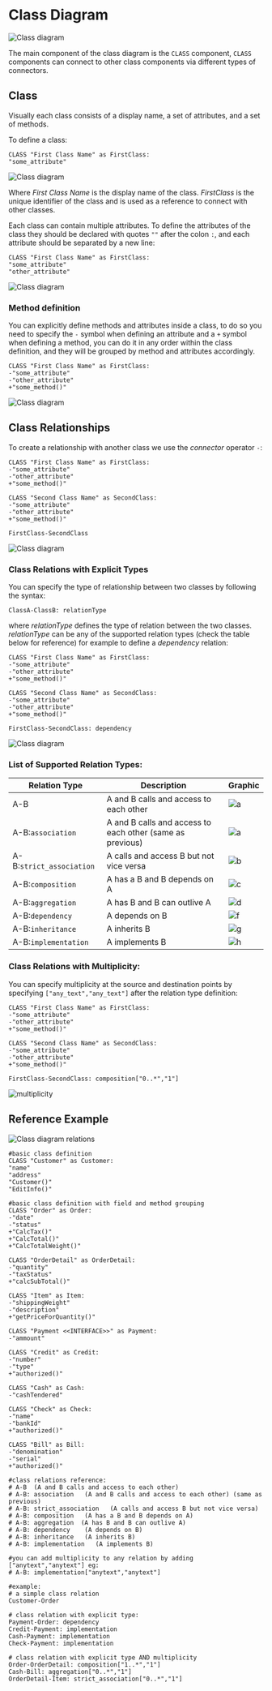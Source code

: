 # Class Diagram

![Class diagram](./img/1.png ':size=400')

The main component of the class diagram is the `CLASS` component, `CLASS` components can connect to other class components via different types of connectors.

## Class
Visually each class consists of a display name, a set of attributes, and a set of methods.

To define a class:

```
CLASS "First Class Name" as FirstClass:
"some_attribute"
```

![Class diagram](./img/2_2.png ':size=140')

Where _First Class Name_ is the display name of the class.
_FirstClass_ is the unique identifier of the class and is used as a reference to connect with other classes.

Each class can contain multiple attributes. To define the attributes of the class they should be declared with quotes `""` after the colon `:`, and each attribute should be separated by a new line:

```
CLASS "First Class Name" as FirstClass:
"some_attribute"
"other_attribute"
```

![Class diagram](./img/3_3.png ':size=140')

### Method definition
You can explicitly define methods and attributes inside a class, to do so you need to specify the  `-` symbol when defining an attribute and a `+` symbol when defining a method, you can do it in any order within the class definition, and they will be grouped by method and attributes accordingly.

```
CLASS "First Class Name" as FirstClass:
-"some_attribute"
-"other_attribute"
+"some_method()"
```
![Class diagram](./img/4_4.png ':size=140')

## Class Relationships

To create a relationship with another class we use the _connector_ operator `-`:  
```
CLASS "First Class Name" as FirstClass:
-"some_attribute"
-"other_attribute"
+"some_method()"

CLASS "Second Class Name" as SecondClass:
-"some_attribute"
-"other_attribute"
+"some_method()"

FirstClass-SecondClass
```
![Class diagram](./img/5_5.png ':size=513')


### Class Relations with Explicit Types

You can specify the type of relationship between two classes by following the syntax: 
```
ClassA-ClassB: relationType
```
where _relationType_ defines the type of relation between the two classes.
_relationType_ can be any of the supported relation types (check the table below for reference) for example to define a _dependency_ relation:


```
CLASS "First Class Name" as FirstClass:
-"some_attribute"
-"other_attribute"
+"some_method()"

CLASS "Second Class Name" as SecondClass:
-"some_attribute"
-"other_attribute"
+"some_method()"

FirstClass-SecondClass: dependency
```


![Class diagram](./img/6_6.png ':size=513')


### List of Supported Relation Types:

| Relation Type  | Description  |  Graphic  |
|---|---|---|
| A-B | A and B calls and access to each other |![a](./img/a.png ':size=25') |
|A-B:`association`|   A and B calls and access to each other (same as previous) |![a](./img/a.png ':size=25')|
|A-B:`strict_association`| A calls and access B but not vice versa | ![b](./img/b.png ':size=25') |
|A-B:`composition`| A has a B and B depends on A | ![c](./img/c.png ':size=25')  |
|A-B:`aggregation`| A has B and B can outlive A| ![d](./img/d.png ':size=25') |
|A-B:`dependency`| A depends on B | ![f](./img/f.png ':size=25')|
|A-B:`inheritance`| A inherits B | ![g](./img/g.png ':size=25')|
|A-B:`implementation`| A implements B | ![h](./img/h.png ':size=25')|


### Class Relations with Multiplicity:

You can specify multiplicity at the source and destination points by specifying  `["any_text","any_text"]` after the relation type definition:

```
CLASS "First Class Name" as FirstClass:
-"some_attribute"
-"other_attribute"
+"some_method()"

CLASS "Second Class Name" as SecondClass:
-"some_attribute"
-"other_attribute"
+"some_method()"

FirstClass-SecondClass: composition["0..*","1"]
```
![multiplicity](./img/7_7.png ':size=800')

## Reference Example 

![Class diagram relations](./img/1.png ':size=483')


```
#basic class definition
CLASS "Customer" as Customer:
"name"
"address"
"Customer()"
"EditInfo()"

#basic class definition with field and method grouping
CLASS "Order" as Order:
-"date"
-"status"
+"CalcTax()"
+"CalcTotal()"
+"CalcTotalWeight()"

CLASS "OrderDetail" as OrderDetail:
-"quantity"
-"taxStatus"
+"calcSubTotal()"

CLASS "Item" as Item:
-"shippingWeight"
-"description"
+"getPriceForQuantity()"

CLASS "Payment <<INTERFACE>>" as Payment:
-"ammount"

CLASS "Credit" as Credit:
-"number"
-"type"
+"authorized()"

CLASS "Cash" as Cash:
-"cashTendered"

CLASS "Check" as Check:
-"name"
-"bankId"
+"authorized()"

CLASS "Bill" as Bill:
-"denomination"
-"serial"
+"authorized()"

#class relations reference:
# A-B  (A and B calls and access to each other)  
# A-B: association   (A and B calls and access to each other) (same as previous)
# A-B: strict_association   (A calls and access B but not vice versa)
# A-B: composition   (A has a B and B depends on A)
# A-B: aggregation  (A has B and B can outlive A)
# A-B: dependency    (A depends on B)
# A-B: inheritance   (A inherits B)
# A-B: implementation   (A implements B)

#you can add multiplicity to any relation by adding ["anytext","anytext"] eg:
# A-B: implementation["anytext","anytext"]

#example:
# a simple class relation
Customer-Order

# class relation with explicit type:
Payment-Order: dependency
Credit-Payment: implementation
Cash-Payment: implementation
Check-Payment: implementation

# class relation with explicit type AND multiplicity
Order-OrderDetail: composition["1..*","1"]
Cash-Bill: aggregation["0..*","1"]
OrderDetail-Item: strict_association["0..*","1"]




```


